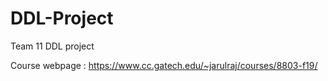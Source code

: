 # DDL-Project
Team 11 DDL project

Course webpage : https://www.cc.gatech.edu/~jarulraj/courses/8803-f19/
